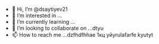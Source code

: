 - 👋 Hi, I’m @dsaytiyev21
- 👀 I’m interested in ...
- 🌱 I’m currently learning ...
- 💞️ I’m looking to collaborate on ...dtyu
- 📫 How to reach me ...dzfhdfhhae
1кц уйyrulafarfe kyutyt
<!---
dsaytiyev21/dsaytiyev21 is a ✨ special ✨ repository because its `README.md` (this file) appears on your GitHub profile.
You can click the Preview link to take a look at your changes.
--->
